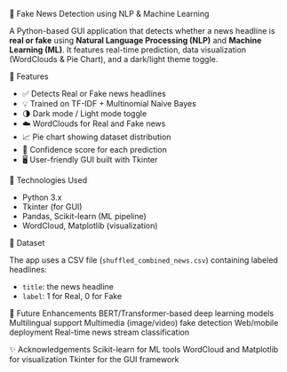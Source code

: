  📰 Fake News Detection using NLP & Machine Learning

A Python-based GUI application that detects whether a news headline is **real or fake** using **Natural Language Processing (NLP)** and **Machine Learning (ML)**. It features real-time prediction, data visualization (WordClouds & Pie Chart), and a dark/light theme toggle.

🚀 Features

- ✅ Detects Real or Fake news headlines
- 💡 Trained on TF-IDF + Multinomial Naive Bayes
- 🌗 Dark mode / Light mode toggle
- ☁️ WordClouds for Real and Fake news
- 📈 Pie chart showing dataset distribution
- 🧠 Confidence score for each prediction
- 🖥️ User-friendly GUI built with Tkinter

 🧪 Technologies Used

- Python 3.x
- Tkinter (for GUI)
- Pandas, Scikit-learn (ML pipeline)
- WordCloud, Matplotlib (visualization)

 📂 Dataset

The app uses a CSV file (`shuffled_combined_news.csv`) containing labeled headlines:
- `title`: the news headline
- `label`: 1 for Real, 0 for Fake

🔮 Future Enhancements
BERT/Transformer-based deep learning models
Multilingual support
Multimedia (image/video) fake detection
Web/mobile deployment
Real-time news stream classification

✨ Acknowledgements
Scikit-learn for ML tools
WordCloud and Matplotlib for visualization
Tkinter for the GUI framework

